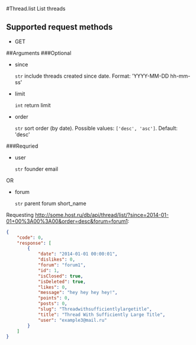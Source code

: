 #Thread.list
List threads

## Supported request methods 
* GET

##Arguments
###Optional
* since

   ```str``` include threads created since date. Format: 'YYYY-MM-DD hh-mm-ss'
* limit

   ```int``` return limit
* order

   ```str``` sort order (by date). Possible values: ```['desc', 'asc']```. Default: 'desc'


###Requried
* user

   ```str``` founder email

OR
* forum

   ```str``` parent forum short_name


Requesting http://some.host.ru/db/api/thread/list/?since=2014-01-01+00%3A00%3A00&order=desc&forum=forum1:
```json
{
    "code": 0,
    "response": [
        {
            "date": "2014-01-01 00:00:01",
            "dislikes": 0,
            "forum": "forum1",
            "id": 1,
            "isClosed": true,
            "isDeleted": true,
            "likes": 0,
            "message": "hey hey hey hey!",
            "points": 0,
            "posts": 0,
            "slug": "Threadwithsufficientlylargetitle",
            "title": "Thread With Sufficiently Large Title",
            "user": "example3@mail.ru"
        }
    ]
}
```
